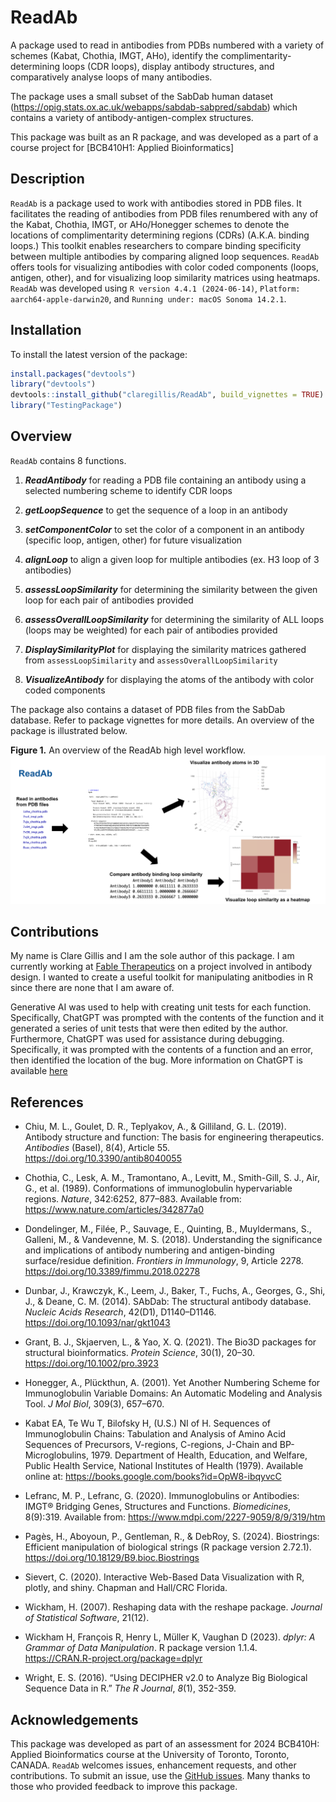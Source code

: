 
<!-- README.md is generated from README.Rmd. Please edit that file -->

# ReadAb

A package used to read in antibodies from PDBs numbered with a variety
of schemes (Kabat, Chothia, IMGT, AHo), identify the
complimentarity-determining loops (CDR loops), display antibody
structures, and comparatively analyse loops of many antibodies.

The package uses a small subset of the SabDab human dataset
(<https://opig.stats.ox.ac.uk/webapps/sabdab-sabpred/sabdab>) which
contains a variety of antibody-antigen-complex structures.

This package was built as an R package, and was developed as a part of a
course project for \[BCB410H1: Applied Bioinformatics\]

## Description

`ReadAb` is a package used to work with antibodies stored in PDB files.
It facilitates the reading of antibodies from PDB files renumbered with
any of the Kabat, Chothia, IMGT, or AHo/Honegger schemes to denote the
locations of complimentarity determining regions (CDRs) (A.K.A. binding
loops.) This toolkit enables researchers to compare binding specificity
between multiple antibodies by comparing aligned loop sequences.
`ReadAb` offers tools for visualizing antibodies with color coded
components (loops, antigen, other), and for visualizing loop similarity
matrices using heatmaps. `ReadAb` was developed using
`R version 4.4.1 (2024-06-14)`, `Platform: aarch64-apple-darwin20`, and
`Running under: macOS Sonoma 14.2.1`.

## Installation

To install the latest version of the package:

``` r
install.packages("devtools")
library("devtools")
devtools::install_github("claregillis/ReadAb", build_vignettes = TRUE)
library("TestingPackage")
```

## Overview

`ReadAb` contains 8 functions.

1.  ***ReadAntibody*** for reading a PDB file containing an antibody
    using a selected numbering scheme to identify CDR loops

2.  ***getLoopSequence*** to get the sequence of a loop in an antibody

3.  ***setComponentColor*** to set the color of a component in an
    antibody (specific loop, antigen, other) for future visualization

4.  ***alignLoop*** to align a given loop for multiple antibodies (ex.
    H3 loop of 3 antibodies)

5.  ***assessLoopSimilarity*** for determining the similarity between
    the given loop for each pair of antibodies provided

6.  ***assessOverallLoopSimilarity*** for determining the similarity of
    ALL loops (loops may be weighted) for each pair of antibodies
    provided

7.  ***DisplaySimilarityPlot*** for displaying the similarity matrices
    gathered from `assessLoopSimilarity` and
    `assessOverallLoopSimilarity`

8.  ***VisualizeAntibody*** for displaying the atoms of the antibody
    with color coded components

The package also contains a dataset of PDB files from the SabDab
database. Refer to package vignettes for more details. An overview of
the package is illustrated below.

**Figure 1.** An overview of the ReadAb high level workflow.
![](./inst/extdata/GILLIS_C_A1.png)

## Contributions

My name is Clare Gillis and I am the sole author of this package. I am
currently working at [Fable
Therapeutics](https://www.fabletherapeutics.com/) on a project involved
in antibody design. I wanted to create a useful toolkit for manipulating
anitbodies in R since there are none that I am aware of.

Generative AI was used to help with creating unit tests for each
function. Specifically, ChatGPT was prompted with the contents of the
function and it generated a series of unit tests that were then edited
by the author. Furthermore, ChatGPT was used for assistance during
debugging. Specifically, it was prompted with the contents of a function
and an error, then identified the location of the bug. More information
on ChatGPT is available [here](https://openai.com/index/chatgpt/)

## References

- Chiu, M. L., Goulet, D. R., Teplyakov, A., & Gilliland, G. L. (2019).
  Antibody structure and function: The basis for engineering
  therapeutics. *Antibodies* (Basel), 8(4), Article 55.
  <https://doi.org/10.3390/antib8040055>

- Chothia, C., Lesk, A. M., Tramontano, A., Levitt, M., Smith-Gill, S.
  J., Air, G., et al. (1989). Conformations of immunoglobulin
  hypervariable regions. *Nature*, 342:6252, 877–883. Available from:
  <https://www.nature.com/articles/342877a0>

- Dondelinger, M., Filée, P., Sauvage, E., Quinting, B., Muyldermans,
  S., Galleni, M., & Vandevenne, M. S. (2018). Understanding the
  significance and implications of antibody numbering and
  antigen-binding surface/residue definition. *Frontiers in Immunology*,
  9, Article 2278. <https://doi.org/10.3389/fimmu.2018.02278>

- Dunbar, J., Krawczyk, K., Leem, J., Baker, T., Fuchs, A., Georges, G.,
  Shi, J., & Deane, C. M. (2014). SAbDab: The structural antibody
  database. *Nucleic Acids Research*, 42(D1), D1140–D1146.
  <https://doi.org/10.1093/nar/gkt1043>

- Grant, B. J., Skjaerven, L., & Yao, X. Q. (2021). The Bio3D packages
  for structural bioinformatics. *Protein Science*, 30(1), 20–30.
  <https://doi.org/10.1002/pro.3923>

- Honegger, A., Plückthun, A. (2001). Yet Another Numbering Scheme for
  Immunoglobulin Variable Domains: An Automatic Modeling and Analysis
  Tool. *J Mol Biol*, 309(3), 657–670.

- Kabat EA, Te Wu T, Bilofsky H, (U.S.) NI of H. Sequences of
  Immunoglobulin Chains: Tabulation and Analysis of Amino Acid Sequences
  of Precursors, V-regions, C-regions, J-Chain and
  BP-Microglobulins, 1979. Department of Health, Education, and Welfare,
  Public Health Service, National Institutes of Health (1979). Available
  online at: <https://books.google.com/books?id=OpW8-ibqyvcC>

- Lefranc, M. P., Lefranc, G. (2020). Immunoglobulins or Antibodies:
  IMGT® Bridging Genes, Structures and Functions. *Biomedicines*,
  8(9):319. Available from: <https://www.mdpi.com/2227-9059/8/9/319/htm>

- Pagès, H., Aboyoun, P., Gentleman, R., & DebRoy, S. (2024).
  Biostrings: Efficient manipulation of biological strings (R package
  version 2.72.1). <https://doi.org/10.18129/B9.bioc.Biostrings>

- Sievert, C. (2020). Interactive Web-Based Data Visualization with R,
  plotly, and shiny. Chapman and Hall/CRC Florida.

- Wickham, H. (2007). Reshaping data with the reshape package. *Journal
  of Statistical Software*, 21(12).

- Wickham H, François R, Henry L, Müller K, Vaughan D (2023). *dplyr: A
  Grammar of Data Manipulation*. R package version 1.1.4.
  <https://CRAN.R-project.org/package=dplyr>

- Wright, E. S. (2016). “Using DECIPHER v2.0 to Analyze Big Biological
  Sequence Data in R.” *The R Journal*, *8*(1), 352-359.

## Acknowledgements

This package was developed as part of an assessment for 2024 BCB410H:
Applied Bioinformatics course at the University of Toronto, Toronto,
CANADA. `ReadAb` welcomes issues, enhancement requests, and other
contributions. To submit an issue, use the [GitHub
issues](https://github.com/claregillis/ReadAb/issues). Many thanks to
those who provided feedback to improve this package.
